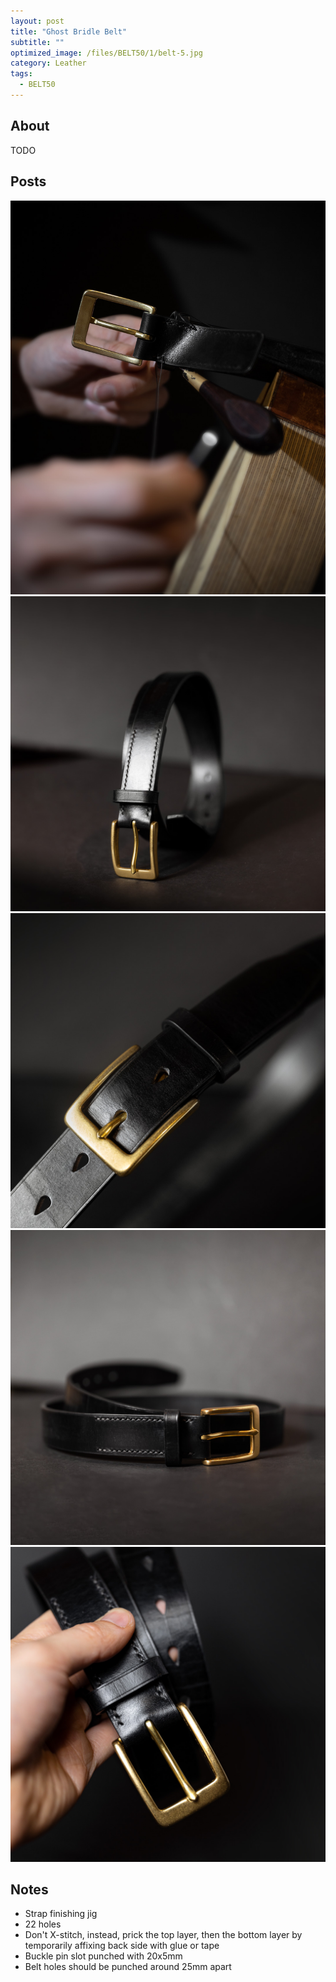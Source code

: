 ```yaml
---
layout: post
title: "Ghost Bridle Belt"
subtitle: "" 
optimized_image: /files/BELT50/1/belt-5.jpg
category: Leather
tags:
  - BELT50
---
```


## About

TODO

## Posts

<img src="/files/BELT50/1/belt-6.jpg">

<img src="/files/BELT50/1/belt-2.jpg">

<img src="/files/BELT50/1/belt-1.jpg">

<img src="/files/BELT50/1/belt-3.jpg">

<img src="/files/BELT50/1/belt-5.jpg">



## Notes

- Strap finishing jig
- 22 holes
- Don't X-stitch, instead, prick the top layer, then the bottom layer by temporarily affixing back side with glue or tape
- Buckle pin slot punched with 20x5mm
- Belt holes should be punched around 25mm apart

